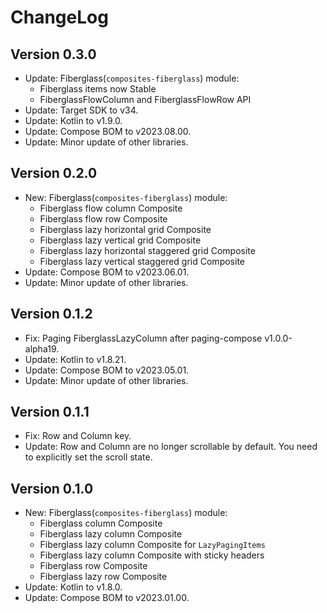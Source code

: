# ChangeLog


## Version 0.3.0

* Update: Fiberglass(`composites-fiberglass`) module:
  - Fiberglass items now Stable
  - FiberglassFlowColumn and FiberglassFlowRow API
* Update: Target SDK to v34.
* Update: Kotlin to v1.9.0.
* Update: Compose BOM to v2023.08.00.
* Update: Minor update of other libraries.


## Version 0.2.0

* New: Fiberglass(`composites-fiberglass`) module:
  - Fiberglass flow column Composite
  - Fiberglass flow row Composite
  - Fiberglass lazy horizontal grid Composite
  - Fiberglass lazy vertical grid Composite
  - Fiberglass lazy horizontal staggered grid Composite
  - Fiberglass lazy vertical staggered grid Composite
* Update: Compose BOM to v2023.06.01.
* Update: Minor update of other libraries.


## Version 0.1.2

* Fix: Paging FiberglassLazyColumn after paging-compose v1.0.0-alpha19.
* Update: Kotlin to v1.8.21.
* Update: Compose BOM to v2023.05.01.
* Update: Minor update of other libraries.


## Version 0.1.1

* Fix: Row and Column key.
* Update: Row and Column are no longer scrollable by default. You need to explicitly set the scroll state.


## Version 0.1.0

* New: Fiberglass(`composites-fiberglass`) module:
  - Fiberglass column Composite
  - Fiberglass lazy column Composite
  - Fiberglass lazy column Composite for `LazyPagingItems`
  - Fiberglass lazy column Composite with sticky headers
  - Fiberglass row Composite
  - Fiberglass lazy row Composite
* Update: Kotlin to v1.8.0.
* Update: Compose BOM to v2023.01.00.
